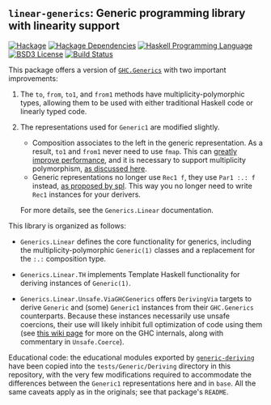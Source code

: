 ## `linear-generics`: Generic programming library with linearity support
[![Hackage](https://img.shields.io/hackage/v/linear-generics.svg)][Hackage: linear-generics]
[![Hackage Dependencies](https://img.shields.io/hackage-deps/v/linear-generics.svg)](http://packdeps.haskellers.com/reverse/linear-generics)
[![Haskell Programming Language](https://img.shields.io/badge/language-Haskell-blue.svg)][Haskell.org]
[![BSD3 License](http://img.shields.io/badge/license-BSD3-brightgreen.svg)][tl;dr Legal: BSD3]
[![Build Status](https://github.com/dreixel/linear-generics/workflows/Haskell-CI/badge.svg)](https://github.com/dreixel/linear-generics/actions?query=workflow%3AHaskell-CI)

[Hackage: linear-generics]:
  http://hackage.haskell.org/package/linear-generics
  "linear-generics package on Hackage"
[Haskell.org]:
  http://www.haskell.org
  "The Haskell Programming Language"
[tl;dr Legal: BSD3]:
  https://tldrlegal.com/license/bsd-3-clause-license-%28revised%29
  "BSD 3-Clause License (Revised)"

This package offers a version of
[`GHC.Generics`](https://hackage.haskell.org/package/base/docs/GHC-Generics.html)
with two important improvements:

1. The `to`, `from`, `to1`, and `from1` methods have multiplicity-polymorphic
   types, allowing them to be used with either traditional Haskell code or
   linearly typed code.

2. The representations used for `Generic1` are modified slightly.

   -  Composition associates to the left in the generic representation. As a result,
      `to1` and `from1` never need to use `fmap`. This can
      [greatly improve performance](https://gitlab.haskell.org/ghc/ghc/-/issues/15969),
      and it is necessary to support multiplicity polymorphism,
      [as discussed here](https://github.com/tweag/linear-base/pull/316).
   - Generic representations no longer use `Rec1 f`, they use `Par1 :.: f` instead,
     [as proposed by spl](https://gitlab.haskell.org/ghc/ghc/-/issues/7492).
     This way you no longer need to write `Rec1` instances for your derivers.

   For more details, see the `Generics.Linear` documentation.

This library is organized as follows:

* `Generics.Linear` defines the core functionality for generics,
  including the multiplicity-polymorphic `Generic(1)` classes and
  a replacement for the `:.:` composition type.

* `Generics.Linear.TH` implements Template Haskell functionality for
  deriving instances of `Generic(1)`.

* `Generics.Linear.Unsafe.ViaGHCGenerics` offers `DerivingVia` targets to
  derive `Generic` and (some) `Generic1` instances from their
  `GHC.Generics` counterparts. Because these instances necessarily
  use unsafe coercions, their use will likely inhibit full optimization
  of code using them (see
  [this wiki page](https://gitlab.haskell.org/ghc/ghc/-/wikis/linear-types/multiplicity-evidence)
  for more on the GHC internals, along with commentary in `Unsafe.Coerce`).

Educational code: the educational modules exported by
[`generic-deriving`](https://hackage.haskell.org/package/generic-deriving)
have been copied into the `tests/Generic/Deriving` directory
in this repository, with the very few modifications required to
accommodate the differences between the `Generic1` representations
here and in `base`. All the same caveats apply as in the originals;
see that package's `README`.
